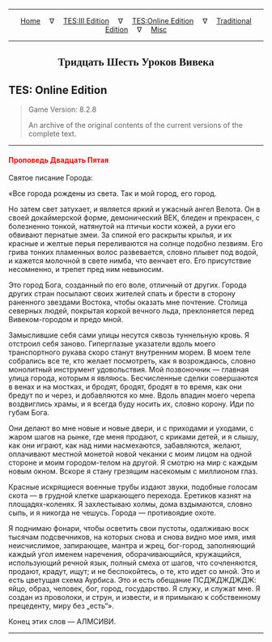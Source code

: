
---

<!-- Jekyll Page Links -->

<center>
<a href="../../../../index.html">Home</a>
&emsp;&nabla;&emsp;
<a href="../../../index-tes3.html">TES:III Edition</a>
&emsp;&nabla;&emsp;
<a href="../../../index-teso.html">TES:Online Edition</a>
&emsp;&nabla;&emsp;
<a href="../../../index-traditional.html">Traditional Edition</a>
&emsp;&nabla;&emsp;
<a href="../../../index-misc.html">Misc</a>
</center>

<!-- Markdown Body Below: -->

---

<center>
<h2><span style="font-family:Georgia">Тридцать Шесть Уроков Вивека</span></h2>
</center>

## TES: Online Edition

> Game Version: 8.2.8
>
> An archive of the original contents of the current versions of the complete text.

---

#### <span style="color:red">Проповедь Двадцать Пятая</span>

Святое писание Города:

«Все города рождены из света. Так и мой город, его город.

Но затем свет затухает, и является яркий и ужасный ангел Велота. Он в своей докаймерской форме, демонический ВЕК, бледен и прекрасен, с болезненно тонкой, натянутой на птичьи кости кожей, а руки его обвивают пернатые змеи. За спиной его раскрыты крылья, и их красные и желтые перья переливаются на солнце подобно лезвиям. Его грива тонких пламенных волос развевается, словно плывет под водой, и кажется молочной в свете нимба, что венчает его. Его присутствие несомненно, и трепет пред ним невыносим.

Это город Бога, созданный по его воле, отличный от других. Города других стран посылают своих жителей спать и брести в сторону раненного звездами Востока, чтобы оказать мне почтение. Столица северных людей, покрытая коркой вечного льда, преклоняется перед Вивеком-городом и предо мной.

Замыслившие себя сами улицы несутся сквозь туннельную кровь. Я отстроил себя заново. Гиперглазые указатели вдоль моего транспортного рукава скоро станут внутренним морем. В моем теле собрались все те, кто желает посмотреть, как я возрождаюсь, словно монолитный инструмент удовольствия. Мой позвоночник — главная улица города, которым я являюсь. Бесчисленные сделки совершаются в венах и на мостках, и бродят, бродят, бродят в то время, как они бредут по и через, и добавляются ко мне. Вдоль впадин моего черепа воздвиглись храмы, и я всегда буду носить их, словно корону. Иди по губам Бога.

Они делают во мне новые и новые двери, и с приходами и уходами, с жаром шагов на рынке, где меня продают, с криками детей, и я слышу, как они играют, как над ними насмехаются, забавляются, желают, оплачивают местной монетой новой чеканки с моим лицом на одной стороне и моим городом-телом на другой. Я смотрю на мир с каждым новым окном. Вскоре я стану грезящим насекомым с миллионом глаз.

Красные искрящиеся военные трубы издают звуки, подобные голосам скота — в грудной клетке шаркающего перехода. Еретиков казнят на площадях-коленях. Я захлестываю холмы, дома вздымаются, словно сыпь, и я никогда не чешусь. Города — противоядие охоте.

Я поднимаю фонари, чтобы осветить свои пустоты, одалживаю воск тысячам подсвечников, на которых снова и снова видно мое имя, имя неисчислимое, запирающее, мантра и жрец, бог-город, заполняющий каждый угол именем наречения, оборачивающийся, кружащийся, использующий речной язык, полный смеха от шагов, что сочленяются, продают, крадут, ищут; и не беспокойтесь, о те, кто идет со мной. Это и есть цветущая схема Аурбиса. Это и есть обещание ПСДЖДЖДЖДЖ: яйцо, образ, человек, бог, город, государство. Я служу, и служат мне. Я создан из проволоки, и струн, и извести, и я примыкаю к собственному прецеденту, миру без „есть“».

Конец этих слов — АЛМСИВИ.

---

